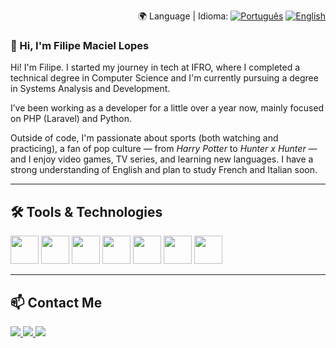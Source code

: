 <p align="right">
  🌍 Language | Idioma: 
  <a href="README.md"><img src="https://img.shields.io/badge/🇧🇷-Português-green?style=flat-square" alt="Português" /></a>
  <a href="README.en.md"><img src="https://img.shields.io/badge/🇺🇸-English-blue?style=flat-square" alt="English" /></a>
</p>

### 👋 Hi, I'm Filipe Maciel Lopes

Hi! I'm Filipe. I started my journey in tech at IFRO, where I completed a technical degree in Computer Science and I'm currently pursuing a degree in Systems Analysis and Development.

I’ve been working as a developer for a little over a year now, mainly focused on PHP (Laravel) and Python.

Outside of code, I'm passionate about sports (both watching and practicing), a fan of pop culture — from *Harry Potter* to *Hunter x Hunter* — and I enjoy video games, TV series, and learning new languages. I have a strong understanding of English and plan to study French and Italian soon.

---

## 🛠️ Tools & Technologies
<div>
  <img height="45rem" src="https://cdn.jsdelivr.net/gh/devicons/devicon/icons/csharp/csharp-original.svg" />
  <img height="45rem" src="https://cdn.jsdelivr.net/gh/devicons/devicon/icons/python/python-original.svg" />
  <img height="45rem" src="https://cdn.jsdelivr.net/gh/devicons/devicon/icons/django/django-plain.svg" />
  <img height="45rem" src="https://cdn.jsdelivr.net/gh/devicons/devicon/icons/figma/figma-original.svg" />
  <img height="45rem" src="https://cdn.jsdelivr.net/gh/devicons/devicon/icons/html5/html5-original.svg" />
  <img height="45rem" src="https://cdn.jsdelivr.net/gh/devicons/devicon/icons/css3/css3-original.svg" />
  <img height="45rem" src="https://cdn.jsdelivr.net/gh/devicons/devicon/icons/javascript/javascript-plain.svg" />
</div>

---

## 📫 Contact Me

<div>
  <a href="https://instagram.com/fimaciel13" target="_blank">
    <img src="https://img.shields.io/badge/-Instagram-%23E4405F?style=for-the-badge&logo=instagram&logoColor=white">
  </a>
  <a href="mailto:filipemaciellopes01@gmail.com">
    <img src="https://img.shields.io/badge/Gmail-D14836?style=for-the-badge&logo=gmail&logoColor=white">
  </a>
  <a href="https://www.linkedin.com/in/filipe-maciel-lopes-221256267" target="_blank">
    <img src="https://img.shields.io/badge/-LinkedIn-%230077B5?style=for-the-badge&logo=linkedin&logoColor=white">
  </a>   
</div>
